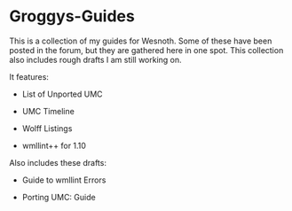 Groggys-Guides
==============

This is a collection of my guides for Wesnoth. Some of these have been posted in the forum, but they are gathered here in one spot. This collection also includes rough drafts I am still working on.

It features:

* List of Unported UMC

* UMC Timeline

* Wolff Listings

* wmllint++ for 1.10

Also includes these drafts:

* Guide to wmllint Errors

* Porting UMC: Guide